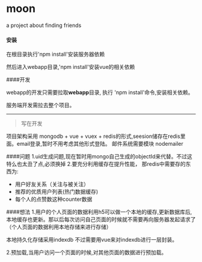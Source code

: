 # moon
a project about finding friends
#### 安装

在根目录执行'npm install'安装服务器依赖

然后进入webapp目录,'npm install'安装vue的相关依赖

####开发

webapp的开发只需要拉取**webapp**目录,
执行 'npm install'命令,安装相关依赖。

服务端开发需拉去整个项目。

-----
>   写在开发

项目架构采用 mongodb + vue + vuex + redis的形式,seesion储存在redis里面。email登录,暂时不用考虑其他形式登陆。
邮件系统需要模块 nodemailer


####问题
1.uid生成问题,现在暂时用mongo自己生成的objectId来代替。不过这特么也太丑了点,必须换掉
2.要充分利用缓存在提升性能，
那redis中需要存的东西为:
* 用户好友关系（关注与被关注）
* 推荐的优质用户列表(热门数据缓存)
* 每个人的点赞数这种counter数据

####想法
1.用户的个人页面的数据利用h5可以做一个本地的缓存,更新数据库后,本地缓存也更新。那以后每次访问自己页面的时候就不需要再向服务器发起请求了（个人页面的数据利用本地存储来进行存储） 

本地持久化存储采用indexdb 不过需要用vue来对indexdb进行一层封装。

2.预加载,当用户访问一个页面的时候,对其他页面的数据进行预加载。

